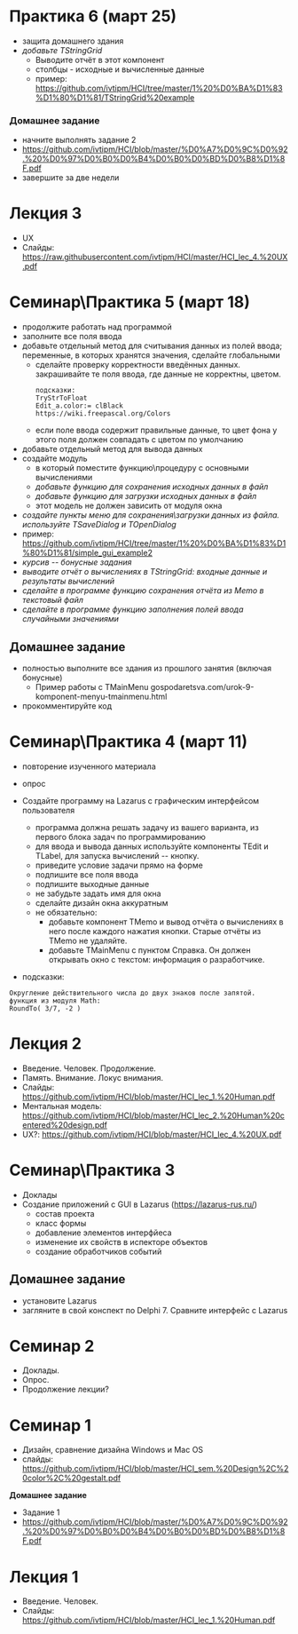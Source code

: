 # Практика 6 (март 25)
- защита домашнего здания
- *добавьте TStringGrid*
  - Выводите отчёт в этот компонент
  - столбцы - исходные и вычисленные данные
  - пример: https://github.com/ivtipm/HCI/tree/master/1%20%D0%BA%D1%83%D1%80%D1%81/TStringGrid%20example

### Домашнее задание
- начните выполнять задание 2
- https://github.com/ivtipm/HCI/blob/master/%D0%A7%D0%9C%D0%92.%20%D0%97%D0%B0%D0%B4%D0%B0%D0%BD%D0%B8%D1%8F.pdf
- завершите за две недели


# Лекция 3
- UX
- Слайды: https://raw.githubusercontent.com/ivtipm/HCI/master/HCI_lec_4.%20UX.pdf


# Семинар\Практика 5 (март 18)
- продолжите работать над программой 
- заполните все поля ввода
- добавьте отдельный метод для считывания данных из полей ввода; переменные, в которых хранятся значения, сделайте глобальными
  - сделайте проверку корректности введённых данных. закрашивайте те поля ввода, где данные не корректны, цветом.
    ```
    подсказки:
    TryStrToFloat
    Edit_a.color:= clBlack
    https://wiki.freepascal.org/Colors
    ```
  - если поле ввода содержит правильные данные, то цвет фона у этого поля должен совпадать с цветом по умолчанию
- добавьте отдельный метод для вывода данных 
- создайте модуль
  - в который поместите функцию\процедуру с основными вычислениями
  - *добавьте функцию для сохранения исходных данных в файл*
  - *добавьте функцию для загрузки исходных данных в файл*
  - этот модель не должен зависить от модуля окна
- *создайте пункты меню для сохранения\загрузки данных из файла. используйте TSaveDialog и TOpenDialog*
- пример: https://github.com/ivtipm/HCI/tree/master/1%20%D0%BA%D1%83%D1%80%D1%81/simple_gui_example2
- *курсив -- бонусные задания*
- *выводите отчёт о вычислениях в TStringGrid: входные данные и результаты вычислений*
- *сделайте в программе функцию сохранения отчёта из Memo в текстовый файл*
- *сделайте в программе функцию заполнения полей ввода случайными значениями*

## Домашнее задание
- полностью выполните все здания из прошлого занятия (включая бонусные)
  - Пример работы с TMainMenu gospodaretsva.com/urok-9-komponent-menyu-tmainmenu.html
- прокомментируйте код

 

# Семинар\Практика 4 (март 11)
- повторение изученного материала
- опрос
- Создайте программу на Lazarus с графическим интерфейсом пользователя
  - программа должна решать задачу из вашего варианта, из первого блока задач по программированию
  - для ввода и вывода данных используйте компоненты TEdit и TLabel, для запуска вычислений -- кнопку.
  - приведите условие задачи прямо на форме
  - подпишите все поля ввода
  - подпишите выходные данные
  - не забудьте задать имя для окна
  - сделайте дизайн окна аккуратным
  - не обязательно:
    - добавьте компонент TMemo и вывод отчёта о вычислениях в него после каждого нажатия кнопки. Старые отчёты  из TMemo не удаляйте.
    - добавьте TMainMenu c пунктом Справка. Он должен открывать окно с текстом: информация о разработчике.

- подсказки:
```
Округление действительного числа до двух знаков после запятой. 
функция из модуля Math:
RoundTo( 3/7, -2 )
```

# Лекция 2
- Введение. Человек. Продолжение.
- Память. Внимание. Локус внимания.
- Слайды: https://github.com/ivtipm/HCI/blob/master/HCI_lec_1.%20Human.pdf
- Ментальная модель: https://github.com/ivtipm/HCI/blob/master/HCI_lec_2.%20Human%20centered%20design.pdf
- UX?: https://github.com/ivtipm/HCI/blob/master/HCI_lec_4.%20UX.pdf

# Семинар\Практика 3
- Доклады
- Создание приложений с GUI в Lazarus (https://lazarus-rus.ru/)
  - состав проекта
  - класс формы
  - добавление элементов интерфйеса
  - изменение их свойств в испекторе объектов
  - создание обработчиков событий


## Домашнее задание
- установитe Lazarus
- загляните в свой конспект по Delphi 7. Сравните интерфейс с Lazarus


# Семинар 2
- Доклады.
- Опрос.
- Продолжение лекции?


# Семинар 1
- Дизайн, сравнение дизайна Windows и Mac OS
- слайды: https://github.com/ivtipm/HCI/blob/master/HCI_sem.%20Design%2C%20color%2C%20gestalt.pdf

**Домашнее задание**
- Задание 1
- https://github.com/ivtipm/HCI/blob/master/%D0%A7%D0%9C%D0%92.%20%D0%97%D0%B0%D0%B4%D0%B0%D0%BD%D0%B8%D1%8F.pdf

# Лекция 1
- Введение. Человек.
- Слайды: https://github.com/ivtipm/HCI/blob/master/HCI_lec_1.%20Human.pdf




